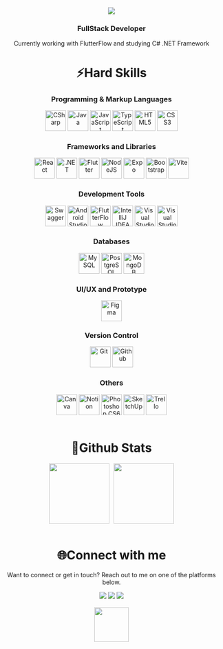 <h1 align="center">
  <img src="https://readme-typing-svg.herokuapp.com?font=Tourney&size=32&center=true&width=500&height=50&duration=5000&color=529aed&lines=Welcome!;Check+out+my+projects+%3A)" />
</h1>

<h3 align="center">FullStack Developer</h3>
<p align="center">Currently working with FlutterFlow and studying C# .NET Framework</p>

<h1 align="center">⚡Hard Skills</h1>

<h3 align="center">Programming & Markup Languages</h3>

<div style="display: inline_block;" align="center">
  <img title="CSharp" style="cursor: pointer;" width="48" height="48" src="https://icons-website-beige.vercel.app/icons/CSharp.svg" />
  <img title="Java" style="cursor: pointer;" width="48" height="48" src="https://icons-website-beige.vercel.app/icons/Java.svg" />
  <img title="JavaScript" style="cursor: pointer;" width="48" height="48" src="https://icons-website-beige.vercel.app/icons/JavaScript.svg" />
  <img title="TypeScript" style="cursor: pointer;" width="48" height="48" src="https://icons-website-beige.vercel.app/icons/TypeScript.svg" />
  <img title="HTML5" style="cursor: pointer;" width="48" height="48" src="https://icons-website-beige.vercel.app/icons/HTML.svg" />
  <img title="CSS3" style="cursor: pointer;" width="48" height="48" src="https://icons-website-beige.vercel.app/icons/CSS.svg" />
</div>

<h3 align="center">Frameworks and Libraries</h3>

<div style="display: inline_block;" align="center">
  <img title="React" style="cursor: pointer;" width="48" height="48" src="https://icons-website-beige.vercel.app/icons/React.svg" />
  <img title=".NET" style="cursor: pointer;" width="48" height="48" src="https://icons-website-beige.vercel.app/icons/DotNet.svg" />
  <img title="Flutter" style="cursor: pointer;" width="48" height="48" src="https://icons-website-beige.vercel.app/icons/Flutter.svg" />
   <img title="NodeJS" style="cursor: pointer;" width="48" height="48" src="https://icons-website-beige.vercel.app/icons/NodeJS.svg" />
  <img title="Expo" style="cursor: pointer;" width="48" height="48" src="https://icons-website-beige.vercel.app/icons/Expo.svg" />
  <img title="Bootstrap" style="cursor: pointer;" width="48" height="48" src="https://icons-website-beige.vercel.app/icons/Bootstrap.svg" />
  <img title="Vite" style="cursor: pointer;" width="48" height="48" src="https://icons-website-beige.vercel.app/icons/Vite.svg" />
</div>

<h3 align="center">Development Tools</h3>

<div style="display: inline_block;" align="center">
  <img title="Swagger" style="cursor: pointer;" width="48" height="48" src="https://icons-website-beige.vercel.app/icons/Swagger.svg" />
  <img title="Android Studio" style="cursor: pointer;" width="48" height="48" src="https://icons-website-beige.vercel.app/icons/AndroidStudio.svg" />
  <img title="FlutterFlow" style="cursor: pointer;" width="48" height="48" src="https://icons-website-beige.vercel.app/icons/FlutterFlow.svg" />
  <img title="IntelliJ IDEA" style="cursor: pointer;" width="48" height="48" src="https://icons-website-beige.vercel.app/icons/IntelliJ%20IDEA.svg" />
  <img title="Visual Studio Code" style="cursor: pointer;" width="48" height="48" src="https://icons-website-beige.vercel.app/icons/VSCode.svg" />
  <img title="Visual Studio 2022" style="cursor: pointer;" width="48" height="48" src="https://icons-website-beige.vercel.app/icons/VisualStudio.svg" />
</div>

<h3 align="center">Databases</h3>

<div style="display: inline_block;" align="center">
  <img title="MySQL" style="cursor: pointer;" width="48" height="48" src="https://icons-website-beige.vercel.app/icons/MySQL.svg" />
  <img title="PostgreSQL" style="cursor: pointer;" width="48" height="48" src="https://icons-website-beige.vercel.app/icons/PostgreSQL.svg" />
  <img title="MongoDB" style="cursor: pointer;" width="48" height="48" src="https://icons-website-beige.vercel.app/icons/MongoDB.svg" />
</div>

<h3 align="center">UI/UX and Prototype</h3>

<div style="display: inline_block;" align="center">
  <img title="Figma" style="cursor: pointer;" width="48" height="48" src="https://icons-website-beige.vercel.app/icons/Figma.svg" />
</div>

<h3 align="center">Version Control</h3>

<div style="display: inline_block;" align="center">
  <img title="Git" style="cursor: pointer;" width="48" height="48" src="https://icons-website-beige.vercel.app/icons/Git.svg" />
  <img title="Github" style="cursor: pointer;" width="48" height="48" src="https://icons-website-beige.vercel.app/icons/Github.svg" />
</div>

<h3 align="center">Others</h3>

<div style="display: inline_block;" align="center">
  <img title="Canva" style="cursor: pointer;" width="48" height="48" src="https://icons-website-beige.vercel.app/icons/Canva.svg" />
  <img title="Notion" style="cursor: pointer;" width="48" height="48" src="https://icons-website-beige.vercel.app/icons/Notion.svg" />
  <img title="Photoshop CS6" style="cursor: pointer;" width="48" height="48" src="https://icons-website-beige.vercel.app/icons/Photoshop.svg" />
  <img title="SketchUp" style="cursor: pointer;" width="48" height="48" src="https://icons-website-beige.vercel.app/icons/Sketchup.svg" />
  <img title="Trello" style="cursor: pointer;" width="48" height="48" src="https://icons-website-beige.vercel.app/icons/Trello.svg" />
</div>
<br>

<h1 align="center">🚀Github Stats</h1>

<div align="center" style="display: flex; flex-wrap: wrap; justify-content: center; gap: 10px;">
  <img height="140em" src="https://github-readme-stats.vercel.app/api?username=guilherme-rodrigues-de-queiroz&show_icons=true&locale=en&theme=github_dark" />
  <img height="140em" src="https://github-readme-stats.vercel.app/api/top-langs?username=guilherme-rodrigues-de-queiroz&layout=compact&locale=en&langs_count=10&card_width=320&theme=github_dark" />
</div>
<br>

<h1 align="center">🌐Connect with me</h1>
<p align="center">Want to connect or get in touch? Reach out to me on one of the platforms below.</p>

<div align="center">
  <a href="https://www.linkedin.com/in/guilhermedequeiroz/" target="_blank" rel="noopener noreferrer" title="Linkedin"><img src="https://img.shields.io/badge/-LinkedIn-0a66c2?style=for-the-badge&logo=linkedin&logoColor=white" target="_blank"></a> 
  <a href = "mailto:guilhermedequeiroz2014@gmail.com" target="_blank" rel="noopener noreferrer" title="Gmail"><img src="https://img.shields.io/badge/-Gmail-ffffff?style=for-the-badge&logo=gmail&logoColor=darkred" target="_blank"></a>
  <a href="https://discord.gg/4WBqAJB" target="_blank" rel="noopener noreferrer" title="Discord: uGuiziiN/_guiziin"><img src="https://img.shields.io/badge/Discord-5865f2?style=for-the-badge&logo=discord&logoColor=white" target="_blank"></a> 
</div>

<br>

<div align="center">
  <img src="https://visitor-badge.laobi.icu/badge?page_id=guilherme-rodrigues-de-queiroz.guilherme-rodrigues-de-queiroz&left_color=github_dark&right_color=blue" width="80" />
</div>
